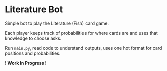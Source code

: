 # Literature Bot
Simple bot to play the Literature (Fish) card game. 

Each player keeps track of probabilities for where cards are and uses that knowledge to choose asks.

Run `main.py`, read code to understand outputs, uses one hot format for card positions and probabilities.

**! Work In Progress !**
